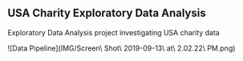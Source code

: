 ## USA Charity Exploratory Data Analysis
Exploratory Data Analysis project investigating USA charity data

![Data Pipeline](IMG/Screen\ Shot\ 2019-09-13\ at\ 2.02.22\ PM.png)

